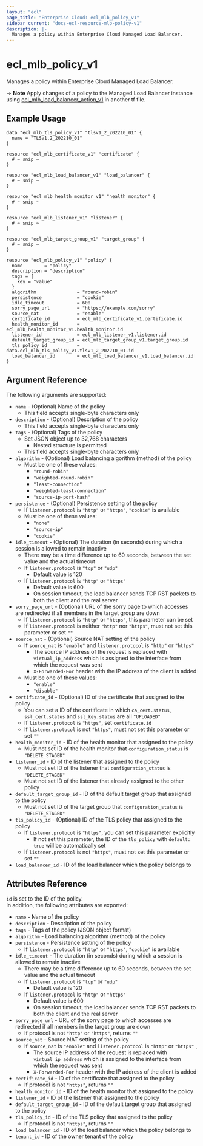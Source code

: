 ```yaml
---
layout: "ecl"
page_title: "Enterprise Cloud: ecl_mlb_policy_v1"
sidebar_current: "docs-ecl-resource-mlb-policy-v1"
description: |-
  Manages a policy within Enterprise Cloud Managed Load Balancer.
---
```


# ecl\_mlb\_policy\_v1

Manages a policy within Enterprise Cloud Managed Load Balancer.

-> **Note** Apply changes of a policy to the Managed Load Balancer instance using [ecl_mlb_load_balancer_action_v1](./ecl_mlb_load_balancer_action_v1) in another tf file.

## Example Usage

```hcl
data "ecl_mlb_tls_policy_v1" "tlsv1_2_202210_01" {
  name = "TLSv1.2_202210_01"
}

resource "ecl_mlb_certificate_v1" "certificate" {
  # ~ snip ~
}

resource "ecl_mlb_load_balancer_v1" "load_balancer" {
  # ~ snip ~
}

resource "ecl_mlb_health_monitor_v1" "health_monitor" {
  # ~ snip ~
}

resource "ecl_mlb_listener_v1" "listener" {
  # ~ snip ~
}

resource "ecl_mlb_target_group_v1" "target_group" {
  # ~ snip ~
}

resource "ecl_mlb_policy_v1" "policy" {
  name        = "policy"
  description = "description"
  tags = {
    key = "value"
  }
  algorithm               = "round-robin"
  persistence             = "cookie"
  idle_timeout            = 600
  sorry_page_url          = "https://example.com/sorry"
  source_nat              = "enable"
  certificate_id          = ecl_mlb_certificate_v1.certificate.id
  health_monitor_id       = ecl_mlb_health_monitor_v1.health_monitor.id
  listener_id             = ecl_mlb_listener_v1.listener.id
  default_target_group_id = ecl_mlb_target_group_v1.target_group.id
  tls_policy_id           = data.ecl_mlb_tls_policy_v1.tlsv1_2_202210_01.id
  load_balancer_id        = ecl_mlb_load_balancer_v1.load_balancer.id
}
```

## Argument Reference

The following arguments are supported:

* `name` - (Optional) Name of the policy
    * This field accepts single-byte characters only
* `description` - (Optional) Description of the policy
    * This field accepts single-byte characters only
* `tags` - (Optional) Tags of the policy
    * Set JSON object up to 32,768 characters
        * Nested structure is permitted
    * This field accepts single-byte characters only
* `algorithm` - (Optional) Load balancing algorithm (method) of the policy
    * Must be one of these values:
        * `"round-robin"`
        * `"weighted-round-robin"`
        * `"least-connection"`
        * `"weighted-least-connection"`
        * `"source-ip-port-hash"`
* `persistence` - (Optional) Persistence setting of the policy
    * If `listener.protocol` is `"http"` or `"https"`, `"cookie"` is available
    * Must be one of these values:
        * `"none"`
        * `"source-ip"`
        * `"cookie"`
* `idle_timeout` - (Optional) The duration (in seconds) during which a session is allowed to remain inactive
    * There may be a time difference up to 60 seconds, between the set value and the actual timeout
    * If `listener.protocol` is `"tcp"` or `"udp"`
        * Default value is 120
    * If `listener.protocol` is `"http"` or `"https"`
        * Default value is 600
        * On session timeout, the load balancer sends TCP RST packets to both the client and the real server
* `sorry_page_url` - (Optional) URL of the sorry page to which accesses are redirected if all members in the target group are down
    * If `listener.protocol` is `"http"` or `"https"`, this parameter can be set
    * If `listener.protocol` is neither `"http"` nor `"https"`, must not set this parameter or set `""`
* `source_nat` - (Optional) Source NAT setting of the policy
    * If `source_nat` is `"enable"` and `listener.protocol` is `"http"` or `"https"`
        * The source IP address of the request is replaced with `virtual_ip_address` which is assigned to the interface from which the request was sent
        * `X-Forwarded-For` header with the IP address of the client is added
    * Must be one of these values:
        * `"enable"`
        * `"disable"`
* `certificate_id` - (Optional) ID of the certificate that assigned to the policy
    * You can set a ID of the certificate in which `ca_cert.status`, `ssl_cert.status` and `ssl_key.status` are all `"UPLOADED"`
    * If `listener.protocol` is `"https"`, set `certificate.id`
    * If `listener.protocol` is not `"https"`, must not set this parameter or set `""`
* `health_monitor_id` - ID of the health monitor that assigned to the policy
    * Must not set ID of the health monitor that `configuration_status` is `"DELETE_STAGED"`
* `listener_id` - ID of the listener that assigned to the policy
    * Must not set ID of the listener that `configuration_status` is `"DELETE_STAGED"`
    * Must not set ID of the listener that already assigned to the other policy
* `default_target_group_id` - ID of the default target group that assigned to the policy
    * Must not set ID of the target group that `configuration_status` is `"DELETE_STAGED"`
* `tls_policy_id` - (Optional) ID of the TLS policy that assigned to the policy
    * If `listener.protocol` is `"https"`, you can set this parameter explicitly
        * If not set this parameter, the ID of the `tls_policy` with `default: true` will be automatically set
    * If `listener.protocol` is not `"https"`, must not set this parameter or set `""`
* `load_balancer_id` - ID of the load balancer which the policy belongs to

## Attributes Reference

`id` is set to the ID of the policy.<br>
In addition, the following attributes are exported:

* `name` - Name of the policy
* `description` - Description of the policy
* `tags` - Tags of the policy (JSON object format)
* `algorithm` - Load balancing algorithm (method) of the policy
* `persistence` - Persistence setting of the policy
    * If `listener.protocol` is `"http"` or `"https"`, `"cookie"` is available
* `idle_timeout` - The duration (in seconds) during which a session is allowed to remain inactive
    * There may be a time difference up to 60 seconds, between the set value and the actual timeout
    * If `listener.protocol` is `"tcp"` or `"udp"`
        * Default value is 120
    * If `listener.protocol` is `"http"` or `"https"`
        * Default value is 600
        * On session timeout, the load balancer sends TCP RST packets to both the client and the real server
* `sorry_page_url` - URL of the sorry page to which accesses are redirected if all members in the target group are down
    * If protocol is not `"http"` or `"https"`, returns `""`
* `source_nat` - Source NAT setting of the policy
    * If `source_nat` is `"enable"` and `listener.protocol` is `"http"` or `"https"` ,
        * The source IP address of the request is replaced with `virtual_ip_address` which is assigned to the interface from which the request was sent
        * `X-Forwarded-For` header with the IP address of the client is added
* `certificate_id` - ID of the certificate that assigned to the policy
    * If protocol is not `"https"`, returns `""`
* `health_monitor_id` - ID of the health monitor that assigned to the policy
* `listener_id` - ID of the listener that assigned to the policy
* `default_target_group_id` - ID of the default target group that assigned to the policy
* `tls_policy_id` - ID of the TLS policy that assigned to the policy
    * If protocol is not `"https"`, returns `""`
* `load_balancer_id` - ID of the load balancer which the policy belongs to
* `tenant_id` - ID of the owner tenant of the policy

